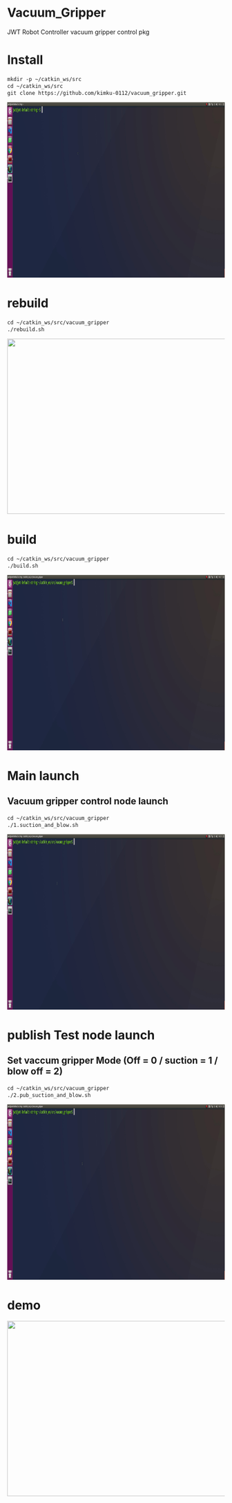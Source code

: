# Vacuum_Gripper
JWT Robot Controller vacuum gripper control pkg

# Install
```
mkdir -p ~/catkin_ws/src
cd ~/catkin_ws/src
git clone https://github.com/kimku-0112/vacuum_gripper.git
```
<img src="./Image/install.gif"  width="960" height="405">

# rebuild
```
cd ~/catkin_ws/src/vacuum_gripper
./rebuild.sh
```

<img src="./Image/rebuild.gif"  width="960" height="405">

# build
```
cd ~/catkin_ws/src/vacuum_gripper
./build.sh
```

<img src="./Image/build.gif"  width="960" height="405">

# Main launch

## Vacuum gripper control node launch
```
cd ~/catkin_ws/src/vacuum_gripper
./1.suction_and_blow.sh
```

<img src="./Image/main.gif"  width="960" height="405">


# publish Test node launch
## Set vaccum gripper Mode (Off = 0 / suction = 1 / blow off = 2)
```
cd ~/catkin_ws/src/vacuum_gripper
./2.pub_suction_and_blow.sh
```

<img src="./Image/test.gif"  width="960" height="405">


# demo

<img src="./Image/demo.gif"  width="960" height="405">
